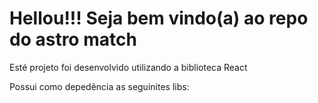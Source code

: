 # Hellou!!! Seja bem vindo(a) ao repo do astro match

Esté projeto foi desenvolvido utilizando a biblioteca React

Possui como depedência as seguinites libs:

<ul>
  
</ul>
